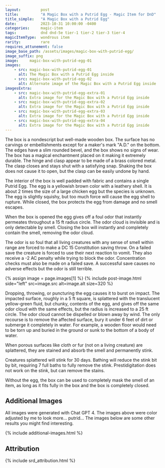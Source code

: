 ```yaml
---
layout:         post
title:          "A Magic Box with a Putrid Egg - Magic Item for DnD"
title_simple:   "A Magic Box with a Putrid Egg"
date:           2023-10-31 10:00:00 -0400
categories:     magic-item
tags:           dnd dnd-5e tier-1 tier-2 tier-3 tier-4
magicItemType:  wondrous item
rarity:         rare
requires_attunement: false
image_base_path: /assets/images/magic-box-with-putrid-egg/
image_suffix: png
image:     magic-box-with-putrid-egg-01
images:
    - src: magic-box-with-putrid-egg-01
      alt: The Magic Box with a Putrid Egg inside
    - src: magic-box-with-putrid-egg-02
      alt: Alternate image of the Magic Box with a Putrid Egg inside
imagesExtra:
    - src: magic-box-with-putrid-egg-extra-01
      alt: Extra image for the Magic Box with a Putrid Egg inside
    - src: magic-box-with-putrid-egg-extra-02
      alt: Extra image for the Magic Box with a Putrid Egg inside
    - src: magic-box-with-putrid-egg-extra-03
      alt: Extra image for the Magic Box with a Putrid Egg inside
    - src: magic-box-with-putrid-egg-extra-04
      alt: Extra image for the Magic Box with a Putrid Egg inside
---
```


The box is a nondescript but well-made wooden box. The surface has no carvings or embellishments except for a maker's mark "A.D." on the bottom.  The edges have a slim rounded bevel, and the box shows no signs of wear. The box has a magical enchantment placed on it making it extremely durable.  The hinge and clasp appear to be made of a brass colored metal. The clasp closes and stays shut with a satisfying snap. Shaking the box does not cause it to open, but the clasp can be easily undone by hand.

<!--more-->

The interior of the box is well padded with fabric and contains a single Putrid Egg. The egg is a yellowish brown color with a leathery shell. It is about 2 times the size of a large chicken egg but the species is unknown. The egg is slightly squishy, but too much force will cause the egg shell to rupture. While closed, the box protects the egg from damage and no smell escapes.

When the box is opened the egg gives off a foul odor that instantly permeates throughout a 15 ft radius circle. The odor cloud is invisible and is only detectable by smell. Closing the box will instantly and completely contain the smell, removing the odor cloud.

The odor is so foul that all living creatures with any sense of smell within range are forced to make a DC 15 Constitution saving throw. On a failed save the creature is forced to use their next reaction to vomit. They also receive a -2 AC penalty while trying to block the odor. Concentration checks must also be made on a failed save. A successful save causes no adverse effects but the odor is still terrible.

{% assign image = page.images[1] %}
{% include post-image.html side="left" src=image.src alt=image.alt size=320 %}

Dropping, throwing, or puncturing the egg causes it to burst on impact. The impacted surface, roughly in a 5 ft square, is splattered with the translucent yellow-green fluid, but chunky, contents of the egg, and gives off the same odor cloud with the same effects, but the radius is increased to a 25 ft circle. The odor cloud cannot be dispelled or blown away by wind. The only recourse is to remove the affected surface, bury it under 6 feet of dirt or submerge it completely in water. For example, a wooden floor would need to be torn up and buried in the ground or sunk to the bottom of a body of water.

When porous surfaces like cloth or fur (not on a living creature) are splattered, they are stained and absorb the smell and permanently stink.

Creatures splattered will stink for 30 days. Bathing will reduce the stink bit by bit, requiring 7 full baths to fully remove the stink. Prestidigitation does not work on the stink, but can remove the stains.

Without the egg, the box can be used to completely mask the smell of an item, as long as it fits fully in the box and the box is completely closed.


## Additional Images

All images were generated with Chat GPT 4. The images above were color adjusted by me to look more... putrid... The images below are some other results you might find interesting.

{% include additional-images.html %}


## Attribution

{% include srd_attribution.html %}

